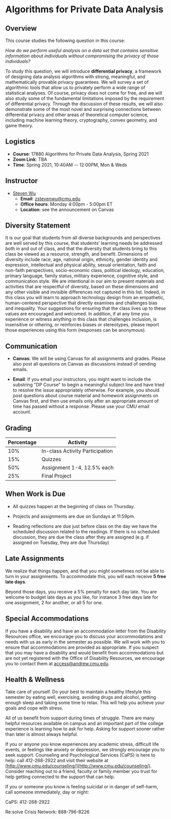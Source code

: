 # Algorithms for Private Data Analysis

## Overview


This course studies the following question in this course: 

<em>How do we perform useful analysis on a data set that contains
sensitive information about individuals without compromising the
privacy of those individuals?</em>

To study this question, we will introduce **differential privacy**, a
framework of designing data analysis algorithms with strong,
meaningful, and mathematically provable privacy guarantees. We will
survey a set of algorithmic tools that allow us to privately perform a
wide range of statistical analyses. Of course, privacy does not come
for free, and we will also study some of the fundamental limitations
imposed by the requirement of differential privacy. Through the
discussion of these results, we will also demonstrate some of the most
novel and surprising connections between differential privacy and
other areas of theoretical computer science, including machine
learning theory, cryptography, convex geometry, and game theory.


## Logistics
- **Course**: 17880  Algorithms for Private Data Analysis, Spring 2021
- **Zoom Link**:  TBA
- **Time**: Spring 2021, 10:40AM -- 12:00PM, Mon & Weds


## Instructor
  - [Steven Wu](https://zstevenwu.com)
    - **Email**: [zstevenwu@cmu.edu](mailto:zstevenwu@cmu.edu)
    - **Office hours**: Monday 4:00pm - 5:00pm ET
    - **Location**: see the announcement on Canvas

## Diversity Statement
It is our goal that students from all diverse backgrounds and
perspectives are well served by this course, that students’ learning
needs be addressed both in and out of class, and that the diversity
that students bring to this class be viewed as a resource, strength,
and benefit. Dimensions of diversity include race, age, national
origin, ethnicity, gender identity and expression, intellectual and
physical ability, sexual orientation, faith and non-faith
perspectives, socio-economic class, political ideology, education,
primary language, family status, military experience, cognitive style,
and communication style. We are intentional in our aim to present
materials and activities that are respectful of diversity, based on
these dimensions and any other visible and invisible differences not
captured in this list. Indeed, in this class you will learn to
approach technology design from an empathetic, human-centered
perspective that directly examines and challenges bias and
inequality. Your suggestions for ensuring that the class lives up to
these values are encouraged and welcomed. In addition, if at any time
you experience or witness anything in this class that challenges
inclusion, is insensitive or othering, or reinforces biases or
stereotypes, please report those experiences using this form
(responses can be anonymous).


## Communication

- **Canvas**: We will be using Canvas for all assignments and grades.
Please also post all questions on Canvas as discussions instead of
sending emails.

-  **Email**: If you email your instructors, you might want to include the
  substring "DP Course" to begin a meaningful subject line and have
  tried to resolve the issue appropriately otherwise. For example, you
  should post questions about course material and homework assignments
  on Canvas first, and then use emails only after an appropriate
  amount of time has passed without a response. Please use your CMU
  email account.






## Grading


Percentage | Activity  | 
------|-----|
10%| In-class Activity Participation|
15%| Quizzes |
50%| Assignment 1-4, 12.5% each|
25%| Final Project|


## When Work is Due
- All quizzes happen at the beginning of class on Thursday. 

- Projects and assignments are due on Sundays at 11:59pm. 

- Reading reflections are due just before class on the day we have the
scheduled discussion related to the readings. If there is no scheduled
discussion, they are due the class after they are assigned (e.g. if
assigned on Tuesday, they are due Thursday)


## Late Assignments
We realize that things happen, and that you might sometimes not be
able to turn in your assignments. To accommodate this, you will each
receive **5 free late days**.

Beyond those days, you receive a 5% penalty for each day late.  You
are welcome to budget late days as you like, for instance 3 free days
late for one assignment, 2 for another, or all 5 for one.

## Special Accommodations
If you have a disability and have an accommodation letter from the
Disability Resources office, we encourage you to discuss your
accommodations and needs with us as early in the semester as
possible. We will work with you to ensure that accommodations are
provided as appropriate. If you suspect that you may have a disability
and would benefit from accommodations but are not yet registered with
the Office of Disability Resources, we encourage you to contact them
at [access@andrew.cmu.edu](mailto:access@andrew.cmu.edu).


## Health & Wellness
Take care of yourself. Do your best to maintain a healthy lifestyle
this semester by eating well, exercising, avoiding drugs and alcohol,
getting enough sleep and taking some time to relax. This will help you
achieve your goals and cope with stress.

All of us benefit from support during times of struggle. There are
many helpful resources available on campus and an important part of
the college experience is learning how to ask for help. Asking for
support sooner rather than later is almost always helpful.

If you or anyone you know experiences any academic stress, difficult
life events, or feelings like anxiety or depression, we strongly
encourage you to seek support. Counseling and Psychological Services
(CaPS) is here to help: call 412-268-2922 and visit their website at
[http://www.cmu.edu/counseling/](http://www.cmu.edu/counseling/). Consider
reaching out to a friend, faculty or family member you trust for help
getting connected to the support that can help.

If you or someone you know is feeling suicidal or in danger of self-harm, call someone immediately, day or night:

CaPS: 412-268-2922

Re:solve Crisis Network: 888-796-8226
